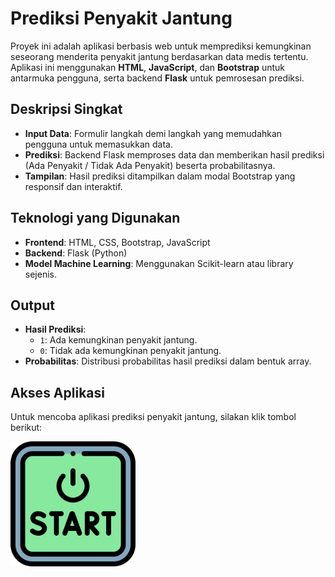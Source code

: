 # Prediksi Penyakit Jantung

Proyek ini adalah aplikasi berbasis web untuk memprediksi kemungkinan seseorang menderita penyakit jantung berdasarkan data medis tertentu. Aplikasi ini menggunakan **HTML**, **JavaScript**, dan **Bootstrap** untuk antarmuka pengguna, serta backend **Flask** untuk pemrosesan prediksi.

## Deskripsi Singkat
- **Input Data**: Formulir langkah demi langkah yang memudahkan pengguna untuk memasukkan data.
- **Prediksi**: Backend Flask memproses data dan memberikan hasil prediksi (Ada Penyakit / Tidak Ada Penyakit) beserta probabilitasnya.
- **Tampilan**: Hasil prediksi ditampilkan dalam modal Bootstrap yang responsif dan interaktif.

## Teknologi yang Digunakan
- **Frontend**: HTML, CSS, Bootstrap, JavaScript
- **Backend**: Flask (Python)
- **Model Machine Learning**: Menggunakan Scikit-learn atau library sejenis.

## Output
- **Hasil Prediksi**: 
  - `1`: Ada kemungkinan penyakit jantung.
  - `0`: Tidak ada kemungkinan penyakit jantung.
- **Probabilitas**: Distribusi probabilitas hasil prediksi dalam bentuk array.

## Akses Aplikasi
Untuk mencoba aplikasi prediksi penyakit jantung, silakan klik tombol berikut:

<a href="https://heart-disease-eta.vercel.app/" target="_blank">
  <img src="./start.png" alt="Start" width="200">
</a>

